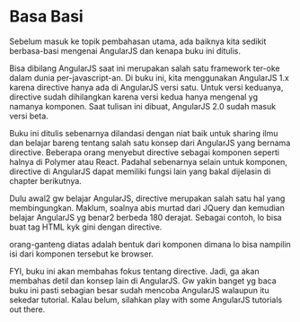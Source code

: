# Basa Basi
Sebelum masuk ke topik pembahasan utama, ada baiknya kita sedikit berbasa-basi mengenai AngularJS dan kenapa buku ini ditulis.

Bisa dibilang AngularJS saat ini merupakan salah satu framework ter-oke dalam dunia per-javascript-an. Di buku ini, kita menggunakan
AngularJS 1.x karena directive hanya ada di AngularJS versi satu. Untuk versi keduanya, directive sudah dihilangkan karena versi kedua hanya mengenal yg namanya komponen. Saat tulisan ini dibuat, AngularJS 2.0 sudah masuk versi beta.

Buku ini ditulis sebenarnya dilandasi dengan niat baik untuk sharing ilmu dan belajar bareng tentang salah satu konsep dari AngularJS yang bernama directive. Beberapa orang menyebut directive sebagai komponen seperti halnya di Polymer atau React. Padahal sebenarnya selain untuk komponen, directive di AngularJS dapat memiliki fungsi lain yang bakal dijelasin di chapter berikutnya.

Dulu awal2 gw belajar AngularJS, directive merupakan salah satu hal yang membingungkan. Maklum, soalnya abis murtad dari JQuery dan kemudian belajar AngularJS yg benar2 berbeda 180 derajat. Sebagai contoh, lo bisa buat tag HTML kyk gini dengan directive.

<orang-ganteng></orang-ganteng>

orang-ganteng diatas adalah bentuk dari komponen dimana lo bisa nampilin isi dari komponen tersebut ke browser.

FYI, buku ini akan membahas fokus tentang directive. Jadi, ga akan membahas detil dan konsep lain di AngularJS. Gw yakin banget yg baca buku ini pasti sebagian besar sudah mencoba AngularJS walaupun itu sekedar tutorial. Kalau belum, silahkan play with some AngularJS tutorials out there.